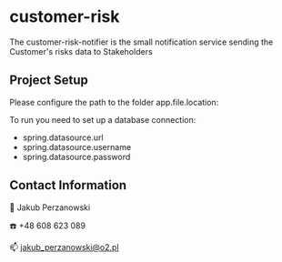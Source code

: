 # customer-risk
The customer-risk-notifier is the small notification service sending the Customer's risks data to Stakeholders

## Project Setup
Please configure the path to the folder app.file.location:

To run you need to set up a database connection:
- spring.datasource.url
- spring.datasource.username
- spring.datasource.password

## Contact Information

👨 Jakub Perzanowski

☎️ +48 608 623 089

📫 jakub_perzanowski@o2.pl
